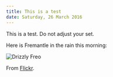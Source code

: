 ```yaml
---
title: This is a test
date: Saturday, 26 March 2016
---
```


This is a test. Do not adjust your set.

Here is Fremantle in the rain this morning:

![Drizzly Freo](https://farm2.staticflickr.com/1535/25945455792_10410abf71_z.jpg)

From [Flickr](https://www.flickr.com/photos/freosam/25945455792/).

